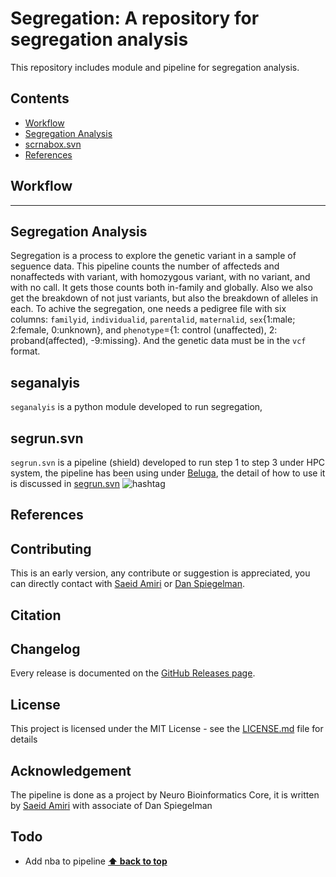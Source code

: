 # Segregation: A repository for segregation analysis

This repository includes module and pipeline for segregation analysis. 

## Contents

- [Workflow](#workflow)
- [Segregation Analysis](#segregation-Analysis)
- [scrnabox.svn](#scrnaboxsvn)
- [References](#references)

## Workflow


---

## Segregation Analysis
Segregation is a process to explore the genetic variant in a sample of seguence data. This pipeline counts the number of affecteds and nonaffecteds with variant, with homozygous variant, with no variant, and with no call. It gets those counts both in-family and globally. Also we also get the breakdown of not just variants, but also the breakdown of alleles in each. To achive the segregation, one needs a pedigree file with six columns: `familyid`, `individualid`, `parentalid`, `maternalid`, `sex`{1:male; 2:female, 0:unknown}, and `phenotype`={1: control (unaffected), 2: proband(affected), -9:missing}. And the genetic data must be in the `vcf` format.

## seganalyis
`seganalyis` is a python module developed to run segregation, 

## segrun.svn
`segrun.svn` is a pipeline (shield) developed to run step 1 to step 3 under HPC system, the pipeline has been using under [Beluga](https://docs.alliancecan.ca/wiki/B%C3%A9luga), the detail of how to use it is discussed in [segrun.svn](https://github.com/neurobioinfo/scrnabox/tree/main/scrnabox.svn)
![hashtag](https://raw.githubusercontent.com/neurobioinfo/segregation/main/segregation.png)

## References

## Contributing
This is an early version, any contribute or suggestion is appreciated, you can directly contact with [Saeid Amiri](https://github.com/saeidamiri1) or [Dan Spiegelman](https://github.com/danspiegelman).

## Citation

## Changelog

Every release is documented on the [GitHub Releases page](https://github.com/neurobioinfo/segregation/releases).

## License

This project is licensed under the MIT License - see the [LICENSE.md](https://github.com/neurobioinfo/segregation/blob/main/LICENSE) file for details

## Acknowledgement

The pipeline is done as a project by Neuro Bioinformatics Core, it is written by [Saeid Amiri](https://github.com/saeidamiri1) with associate of Dan Spiegelman

## Todo

- Add nba to pipeline
  **[⬆ back to top](#contents)**
